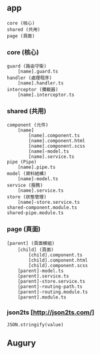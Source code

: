 ## app
    core (核心)
    shared (共用)
    page (頁面)
### core (核心)
    guard (路由守衛)
        [name].guard.ts
    handler (處理程序)
        [name].handler.ts
    interceptor (攔截器)
        [name].interceptor.ts
### shared (共用)
    component (元件)
        [name]
            [name].component.ts
            [name].component.html
            [name].component.scss
            [name]-model.ts  
            [name].service.ts
    pipe (Pipe)
        [name].pipe.ts
    model (資料結構)
        [name]-model.ts
    service (服務)
        [name].service.ts
    store (狀態管理)
        [name]-store.service.ts
    shared-component.module.ts
    shared-pipe.module.ts
### page (頁面)
    [parent] (頁面模組)
        [child] (頁面)
            [child].component.ts
            [child].component.html
            [child].component.scss
        [parent]-model.ts
        [parent].service.ts 
        [parent]-store.service.ts 
        [parent]-routing-path.ts
        [parent]-routing.module.ts
        [parent].module.ts

### json2ts [http://json2ts.com/]
`JSON.stringify(value)`

## Augury

